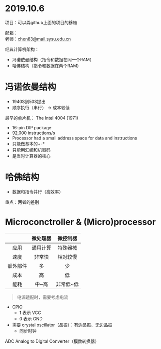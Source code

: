 # 2019.10.6

项目：可以弄github上面的项目的移植

邮箱：  
老师：chen83@mail.sysu.edu.cn
<!-- TA： -->

经典计算机架构：
* 冯诺依曼结构（指令和数据在同一个RAM）
* 哈佛结构（指令和数据在两个RAM）

# 冯诺依曼结构

* 1940S到50S提出
* 顺序执行（串行） -> 成本较低

最早的单片机： The Intel 4004 (1971)
* 16-pin DIP package
* 92,000 instructions/s
* Processor had a small address space for data and instructions
* 只能做基本的+-*
* 只能用汇编和机器码
* 是当时计算器的核心

# 哈佛结构

* 数据和指令并行（高效率）

重点：两者的差别

# Microconctroller & (Micro)processor

<!-- * 微处理器非常快，微控制器相对较慢
* 微处理器用于通用计算，微控制器用于特定领域
* 微处理器需要的额外的部件多，微控制器少 -->

|          | 微处理器 | 微控制器  |
| :------: | :------: | :-------: |
|   应用   | 通用计算 | 特殊器械  |
|   速度   |  非常快  | 相对较慢  |
| 额外部件 |    多    |    少     |
|   成本   |    高    |    低     |
|   能耗   |  中~高   | 非常低~低 |

> 电源适配时，需要考虑电流

* CPIO
  * 1 表示 VCC
  * 0 表示 GND
* 需要 crystal oscillator（晶振）：有边晶振、无边晶振
  * 同步时钟

ADC Analog to Digital Converter（模数转换器）